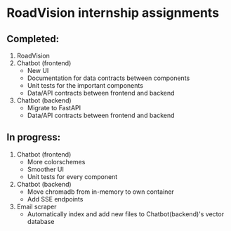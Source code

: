 # RoadVision internship assignments

## Completed:
1. RoadVision
2. Chatbot (frontend)
    - New UI
    - Documentation for data contracts between components
    - Unit tests for the important components
    - Data/API contracts between frontend and backend
2. Chatbot (backend)
    - Migrate to FastAPI
    - Data/API contracts between frontend and backend

## In progress:
1. Chatbot (frontend)
    - More colorschemes
    - Smoother UI
    - Unit tests for every component
2. Chatbot (backend)
    - Move chromadb from in-memory to own container
    - Add SSE endpoints
3. Email scraper
    - Automatically index and add new files to Chatbot(backend)'s vector database

